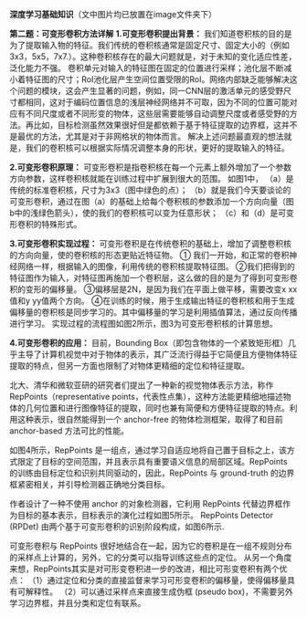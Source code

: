 **深度学习基础知识**（文中图片均已放置在image文件夹下）

**第二题：可变形卷积方法详解**
**1.可变形卷积提出背景：**
我们知道卷积核的目的是为了提取输入物的特征。我们传统的卷积核通常是固定尺寸、固定大小的（例如3x3，5x5，7x7.）。这种卷积核存在的最大问题就是，对于未知的变化适应性差，泛化能力不强。
卷积单元对输入的特征图在固定的位置进行采样；池化层不断减小着特征图的尺寸；RoI池化层产生空间位置受限的RoI。网络内部缺乏能够解决这个问题的模块，这会产生显著的问题，例如，同一CNN层的激活单元的感受野尺寸都相同，这对于编码位置信息的浅层神经网络并不可取，因为不同的位置可能对应有不同尺度或者不同形变的物体，这些层需要能够自动调整尺度或者感受野的方法。再比如，目标检测虽然效果很好但是都依赖于基于特征提取的边界框，这并不是最优的方法，尤其是对于非网格状的物体而言。
解决上述问题最直观的想法就是，我们的卷积核可以根据实际情况调整本身的形状，更好的提取输入的特征。

**2.可变形卷积原理：**
可变形卷积是指卷积核在每一个元素上额外增加了一个参数方向参数，这样卷积核就能在训练过程中扩展到很大的范围。
如图1中，
（a）是传统的标准卷积核，尺寸为3x3（图中绿色的点）；
（b）就是我们今天要谈论的可变形卷积，通过在图（a）的基础上给每个卷积核的参数添加一个方向向量（图b中的浅绿色箭头），使的我们的卷积核可以变为任意形状；
（c）和（d）是可变形卷积的特殊形式。

**3.可变形卷积实现过程：**
可变形卷积是在传统卷积的基础上，增加了调整卷积核的方向向量，使的卷积核的形态更贴近特征物。
① 我们一开始，和正常的卷积神经网络一样，根据输入的图像，利用传统的卷积核提取特征图。
②我们把得到的特征图作为输入，对特征图再施加一个卷积层，这么做的目的是为了得到可变形卷积的变形的偏移量。
③偏移层是2N，是因为我们在平面上做平移，需要改变x xx值和y yy值两个方向。
④在训练的时候，用于生成输出特征的卷积核和用于生成偏移量的卷积核是同步学习的。其中偏移量的学习是利用插值算法，通过反向传播进行学习。
实现过程的流程图如图2所示，图3为可变形卷积核的计算思想。

**4.可变形卷积的应用：**
目前，Bounding Box（即包含物体的一个紧致矩形框）几乎主导了计算机视觉中对于物体的表示，其广泛流行得益于它简便且方便物体特征提取的特点，但另一方面也限制了对物体更精细的定位和特征提取。

北大、清华和微软亚研的研究者们提出了一种新的视觉物体表示方法，称作 RepPoints（representative points，代表性点集），这种方法能更精细地描述物体的几何位置和进行图像特征的提取，同时也兼有简便和方便特征提取的特点。利用这种表示，很自然能得到一个 anchor-free 的物体检测框架，取得了和目前 anchor-based 方法可比的性能。

如图4所示，RepPoints 是一组点，通过学习自适应地将自己置于目标之上，该方式限定了目标的空间范围，并且表示具有重要语义信息的局部区域。RepPoints 的训练由目标定位和识别共同驱动的，因此，RepPoints 与 ground-truth 的边界框紧密相关，并引导检测器正确地分类目标。

作者设计了一种不使用 anchor 的对象检测器，它利用 RepPoints 代替边界框作为目标的基本表示，目标表示的演化过程如图5所示。
RepPoints Detector (RPDet) 由两个基于可变形卷积的识别阶段构成，如图6所示.

可变形卷积与 RepPoints 很好地结合在一起，因为它的卷积是在一组不规则分布的采样点上计算的，另外，它的分类可以指导训练这些点的定位。
从另一个角度来想，RepPoints其实是对可形变卷积进一步的改进，相比可形变卷积有两个优点：
（1）通过定位和分类的直接监督来学习可形变卷积的偏移量，使得偏移量具有可解释性。
（2）可以通过采样点来直接生成伪框 (pseudo box)，不需要另外学习边界框，并且分类和定位有联系。
